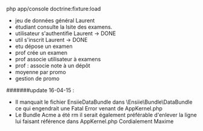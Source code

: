php app/console doctrine:fixture:load

- jeu de données général Laurent 
- étudiant consulte la lsite des examens. 
- utilisateur s'authentifie Laurent -> DONE
- util s'inscrit Laurent -> DONE 
- etu dépose un examen
- prof crée un examen 
- prof associe utilisateur à examens
- prof : associe note à un dépôt 
- moyenne par promo
- gestion de promo

#######update 16-04-15 :

- Il manquait le fichier EnsiieDataBundle dans \Ensiie\Bundle\DataBundle ce qui engendrait une Fatal Error venant de AppKernel.php
- Le Bundle Acme a été rm il serait également préférable d'enlever la ligne lui faisant référence dans AppKernel.php 
Cordialement Maxime 

